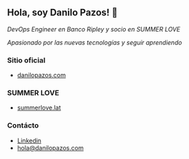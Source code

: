 ## Hola, soy Danilo Pazos! 👋

_DevOps Engineer en Banco Ripley y socio en SUMMER LOVE_

_Apasionado por las nuevas tecnologías y seguir aprendiendo_


### Sitio oficial
- [danilopazos.com](https://danilopazos.com)

### SUMMER LOVE
- [summerlove.lat](https://summerlove.lat)

### Contácto
- [Linkedin](https://www.linkedin.com/in/danilopazos/)
- hola@danilopazos.com
